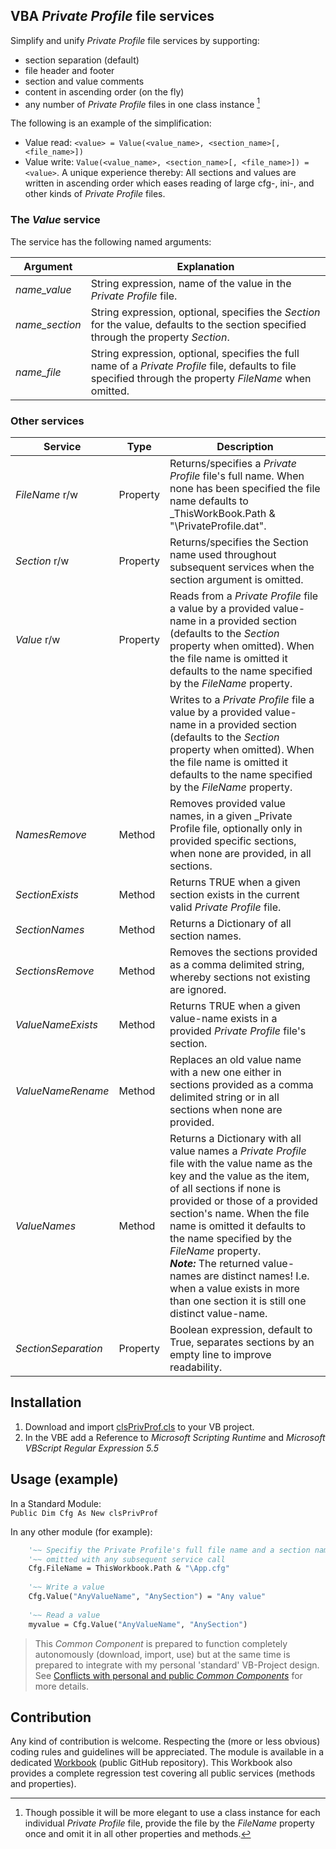 ## VBA _Private Profile_ file services
Simplify and unify _Private Profile_ file services by supporting:
- section separation (default)
- file header and footer
- section and value comments
- content in ascending order (on the fly)
- any number of _Private Profile_ files in one class instance [^1] 

The following is an example of the simplification:  
- Value read: `<value> = Value(<value_name>, <section_name>[, <file_name>])`
- Value write: `Value(<value_name>, <section_name>[, <file_name>]) = <value>`. 
A unique experience thereby: All sections and values are written in ascending order which eases reading of large cfg-, ini-, and other kinds of _Private Profile_ files.

### The _Value_ service
The service has the following named arguments:

| Argument        | Explanation |
|-----------------|-------------|
| _name\_value_   | String expression, name of the value in the _Private Profile_ file.|
| _name\_section_ | String expression, optional, specifies the _Section_ for the value, defaults to the section specified through the property _Section_.|
| _name\_file_    | String expression, optional, specifies the full name of a _Private Profile_ file, defaults to file specified through the property _FileName_ when omitted.|

### Other services

| Service            | Type     | Description |
|--------------------|---------------|-------------|
|_FileName_&nbsp;r/w | Property | Returns/specifies a _Private Profile_ file's full name. When none has been specified the file name defaults to _ThisWorkBook.Path & "\PrivateProfile.dat". |
|_Section_&nbsp;r/w  | Property | Returns/specifies the Section name used throughout subsequent services when the section argument is omitted. |
|_Value_&nbsp;r/w    | Property | Reads from a _Private Profile_ file a value by a provided value-name in a provided section (defaults to the _Section_ property when omitted). When the file name is omitted it defaults to the name specified by the _FileName_ property.|
|          |                    | Writes to a _Private Profile_ file a value by a provided value-name in a provided section (defaults to the _Section_ property when omitted). When the file name is omitted it defaults to the name specified by the _FileName_ property.|
|_NamesRemove_       | Method   | Removes provided value names, in a given _Private Profile file, optionally only in provided specific sections, when none are provided, in all sections.|
|_SectionExists_     | Method   | Returns TRUE when a given section exists in the current valid _Private Profile_ file.|
|_SectionNames_      | Method   | Returns a Dictionary of all section names.|
|_SectionsRemove_    | Method   | Removes the sections provided as a comma delimited string, whereby sections not existing are ignored.|
|_ValueNameExists_   | Method   | Returns TRUE when a given value-name exists in a provided _Private Profile_ file's section.|
|_ValueNameRename_   | Method   | Replaces an old value name with a new one either in sections provided as a comma delimited string or in all sections when none are provided.|
|_ValueNames_        | Method   | Returns a Dictionary with all value names a _Private Profile_ file with the value name as the key and the value as the item, of all sections if none is provided or those of a provided section's name. When the file name is omitted it defaults to the name specified by the _FileName_ property.<br>***Note:*** The returned value-names are distinct names! I.e. when a value exists in more than one section it is still one distinct value-name.|
| _SectionSeparation_ | Property | Boolean expression, default to True, separates sections by an empty line to improve readability.|

## Installation
1. Download and import [clsPrivProf.cls][1] to your VB project.
2. In the VBE add a Reference to _Microsoft Scripting Runtime_ and _Microsoft VBScript Regular Expression 5.5_

## Usage (example)
In a Standard Module:  
`Public Dim Cfg As New clsPrivProf`

In any other module (for example):  
```vb  
    '~~ Specifiy the Private Profile's full file name and a section name which then can be
    '~~ omitted with any subsequent service call
    Cfg.FileName = ThisWorkbook.Path & "\App.cfg"
    
    '~~ Write a value
    Cfg.Value("AnyValueName", "AnySection") = "Any value"
    
    '~~ Read a value
    myvalue = Cfg.Value("AnyValueName", "AnySection") 
```

> This _Common Component_ is prepared to function completely autonomously (download, import, use) but at the same time is prepared to integrate with my personal 'standard' VB-Project design. See [Conflicts with personal and public _Common Components_][2] for more details.

## Contribution
Any kind of contribution is welcome. Respecting the (more or less obvious) coding rules and guidelines will be appreciated. The module is available in a dedicated [Workbook][3] (public GitHub repository). This Workbook also provides a complete regression test covering all public services (methods and properties).

[^1]: Though possible it will be more elegant to use a class instance for each individual _Private Profile_ file, provide the file by the _FileName_ property once and omit it in all other properties and methods.

[1]:https://github.com/warbe-maker/VBA-Private-Profile/blob/main/source/clsPrivProf.cls
[2]:https://warbe-maker.github.io/vba/common/2022/02/15/Personal-and-public-Common-Components.html
[3]:https://github.com/warbe-maker/VBA-Private-Profile